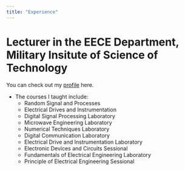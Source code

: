 ```yaml
---
title: "Experience"
---
```

# Lecturer in the EECE Department, Military Insitute of Science of Technology 
You can check out my [profile](https://mist.ac.bd/department/eece/facultyMembers/dibaloke_chanda-371) here.
- The courses I taught include:
  - Random Signal and Processes
  - Electrical Drives and Instrumentation
  - Digital Signal Processing Laboratory
  - Microwave Engineering Laboratory
  - Numerical Techniques Laboratory
  - Digital Communication Laboratory
  - Electrical Drive and Instrumentation Laboratory
  - Electronic Devices and Circuits Sessional
  - Fundamentals of Electrical Engineering Laboratory
  - Principle of Electrical Engineering Sessional 
